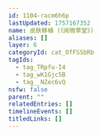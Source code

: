 ```yaml
---
id: 1104-racm6h6p
lastUpdated: 1757167352
name: 皮肤移植 (《阅微草堂》)
aliases: []
layer: 6
categoryId: cat_OfFSSbRb
tagIds:
  - tag_TRpfu-I4
  - tag_wK1Gjc5B
  - tag__NZec6vQ
nsfw: false
parent: ""
relatedEntries: []
timelineEvents: []
titledLinks: []
---
```


